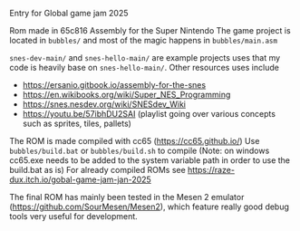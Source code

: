 Entry for Global game jam 2025

Rom made in 65c816 Assembly for the Super Nintendo
The game project is located in `bubbles/` and most of the magic happens in `bubbles/main.asm`

`snes-dev-main/` and `snes-hello-main/` are example projects uses that my code is heavily base on `snes-hello-main/`.
Other resources uses include
- https://ersanio.gitbook.io/assembly-for-the-snes
- https://en.wikibooks.org/wiki/Super_NES_Programming
- https://snes.nesdev.org/wiki/SNESdev_Wiki
- https://youtu.be/57ibhDU2SAI (playlist going over various concepts such as sprites, tiles, pallets)

The ROM is made compiled with cc65 (https://cc65.github.io/)
Use `bubbles/build.bat` or `bubbles/build.sh` to compile (Note: on windows cc65.exe needs to be added to the system variable path in order to use the build.bat as is)
For already compiled ROMs see https://raze-dux.itch.io/gobal-game-jam-jan-2025

The final ROM has mainly been tested in the Mesen 2 emulator (https://github.com/SourMesen/Mesen2), which feature really good debug tools very useful for development.

